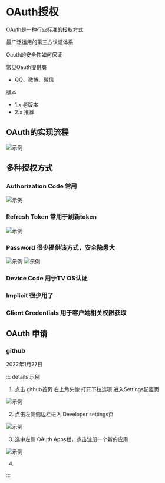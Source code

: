 # OAuth授权

OAuth是一种行业标准的授权方式

最广泛运用的第三方认证体系

Oauth的安全性如何保证

常见Oauth提供商

- QQ、微博、微信

版本
- 1.x 老版本
- 2.x 推荐

## OAuth的实现流程

<!-- ![示例-1](/blogs/image/web/knowledge/示例-1.png) -->
<img :src="$withBase('/image/web/knowledge/示例-1.png')" alt="示例">

## 多种授权方式

### Authorization Code 常用

<img :src="$withBase('/image/web/knowledge/authorization-code.png')" alt="示例">

### Refresh Token 常用于刷新token

<img :src="$withBase('/image/web/knowledge/refresh-token.png')" alt="示例">

### Password  很少提供该方式，安全隐患大

<img :src="$withBase('/image/web/knowledge/password1.png')" alt="示例">
<img :src="$withBase('/image/web/knowledge/password2.png')" alt="示例">

### Device Code 用于TV OS认证

### Implicit  很少用了
### Client Credentials  用于客户端相关权限获取

## OAuth 申请

### github

2022年1月27日

::: details 示例
1. 点击 github首页 右上角头像 打开下拉选项 进入Settings配置页
<img :src="$withBase('/image/web/knowledge/githubOauth申请1.png')" alt="示例">

2. 点击左侧侧边栏进入 Developer settings页
<img :src="$withBase('/image/web/knowledge/githubOauth申请2.png')" alt="示例">

3. 选中左侧 OAuth Apps栏，点击注册一个新的应用
<img :src="$withBase('/image/web/knowledge/githubOauth申请3.png')" alt="示例">

4. 

:::